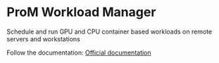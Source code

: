# ProM Workload Manager

Schedule and run GPU and CPU container based workloads on remote servers and workstations

Follow the documentation: [Official documentation](https://pwm.promfacility.eu/)



